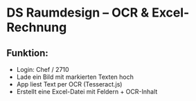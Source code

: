 # DS Raumdesign – OCR & Excel-Rechnung

## Funktion:
- Login: Chef / 2710
- Lade ein Bild mit markierten Texten hoch
- App liest Text per OCR (Tesseract.js)
- Erstellt eine Excel-Datei mit Feldern + OCR-Inhalt
